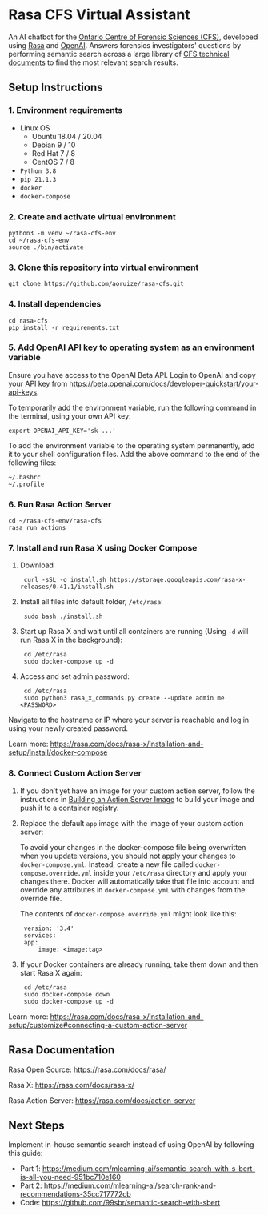 # Rasa CFS Virtual Assistant

An AI chatbot for the [Ontario Centre of Forensic Sciences (CFS)](https://www.mcscs.jus.gov.on.ca/english/centre_forensic/CFS_intro.html), developed using [Rasa](https://rasa.com) and [OpenAI](https://beta.openai.com). Answers forensics investigators' questions by performing semantic search across a large library of [CFS technical documents](https://www.mcscs.jus.gov.on.ca/english/centre_forensic/InformationforInvestigatorsSubmitters/TechnicalInformationSheets/CFS_tech_sheets.html) to find the most relevant search results.

## Setup Instructions

### 1. Environment requirements

- Linux OS
    - Ubuntu 18.04 / 20.04
    - Debian 9 / 10
    - Red Hat 7 / 8
    - CentOS 7 / 8
- `Python 3.8`
- `pip 21.1.3`
- `docker`
- `docker-compose`

### 2. Create and activate virtual environment

    python3 -m venv ~/rasa-cfs-env
    cd ~/rasa-cfs-env
    source ./bin/activate

### 3. Clone this repository into virtual environment
    
    git clone https://github.com/aoruize/rasa-cfs.git

### 4. Install dependencies

    cd rasa-cfs
    pip install -r requirements.txt

### 5. Add OpenAI API key to operating system as an environment variable 

Ensure you have access to the OpenAI Beta API. Login to OpenAI and copy your API key from https://beta.openai.com/docs/developer-quickstart/your-api-keys. 

To temporarily add the environment variable, run the following command in the terminal, using your own API key: 

    export OPENAI_API_KEY='sk-...'

To add the environment variable to the operating system permanently, add it to your shell configuration files. Add the above command to the end of the following files:

    ~/.bashrc
    ~/.profile

### 6. Run Rasa Action Server 

    cd ~/rasa-cfs-env/rasa-cfs
    rasa run actions

### 7. Install and run Rasa X using Docker Compose

1. Download
    
        curl -sSL -o install.sh https://storage.googleapis.com/rasa-x-releases/0.41.1/install.sh

2. Install all files into default folder, `/etc/rasa`:

        sudo bash ./install.sh 

3. Start up Rasa X and wait until all containers are running (Using `-d` will run Rasa X in the background):

        cd /etc/rasa
        sudo docker-compose up -d

4. Access and set admin password:

        cd /etc/rasa
        sudo python3 rasa_x_commands.py create --update admin me <PASSWORD>

Navigate to the hostname or IP where your server is reachable and log in using your newly created password.

Learn more: https://rasa.com/docs/rasa-x/installation-and-setup/install/docker-compose

### 8. Connect Custom Action Server

1. If you don’t yet have an image for your custom action server, follow the instructions in [Building an Action Server Image](https://rasa.com/docs/rasa/how-to-deploy/#building-an-action-server-image) to build your image and push it to a container registry.

2. Replace the default `app` image with the image of your custom action server:

    To avoid your changes in the docker-compose file being overwritten when you update versions, you should not apply your changes to `docker-compose.yml`. Instead, create a new file called `docker-compose.override.yml` inside your `/etc/rasa` directory and apply your changes there. Docker will automatically take that file into account and override any attributes in `docker-compose.yml` with changes from the override file.

    The contents of `docker-compose.override.yml` might look like this:

        version: '3.4'
        services:
        app:
            image: <image:tag>

3. If your Docker containers are already running, take them down and then start Rasa X again:

        cd /etc/rasa
        sudo docker-compose down
        sudo docker-compose up -d

Learn more: https://rasa.com/docs/rasa-x/installation-and-setup/customize#connecting-a-custom-action-server 

## Rasa Documentation

Rasa Open Source: https://rasa.com/docs/rasa/

Rasa X: https://rasa.com/docs/rasa-x/

Rasa Action Server: https://rasa.com/docs/action-server

## Next Steps

Implement in-house semantic search instead of using OpenAI by following this guide:

- Part 1: https://medium.com/mlearning-ai/semantic-search-with-s-bert-is-all-you-need-951bc710e160
- Part 2: https://medium.com/mlearning-ai/search-rank-and-recommendations-35cc717772cb
- Code: https://github.com/99sbr/semantic-search-with-sbert 